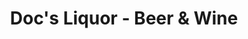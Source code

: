---
title: "Doc's Liquor - Beer & Wine"
url: /san-antonio/docs-liquor-beer-und-wine/
shop: Spirituosen
---